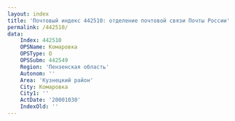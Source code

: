 ```yaml
---
layout: index
title: 'Почтовый индекс 442510: отделение почтовой связи Почты России'
permalink: /442510/
data:
    Index: 442510
    OPSName: Комаровка
    OPSType: О
    OPSSubm: 442549
    Region: 'Пензенская область'
    Autonom: ''
    Area: 'Кузнецкий район'
    City: Комаровка
    City1: ''
    ActDate: '20001030'
    IndexOld: ''
---
```

